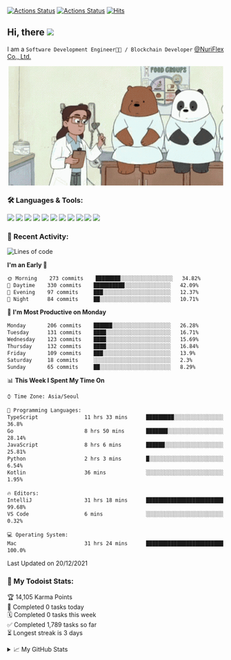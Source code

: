 
[![Actions Status](https://github.com/ddok2/ddok2/workflows/Todoist%20Readme/badge.svg)](https://github.com/ddok2/ddok2/actions)
[![Actions Status](https://github.com/ddok2/ddok2/workflows/wakatime-stats/badge.svg)](https://github.com/ddok2/ddok2/actions)
[![Hits](https://hits.seeyoufarm.com/api/count/incr/badge.svg?url=https%3A%2F%2Fgithub.com%2Fddok2&count_bg=%23FF9595&title_bg=%23555555&icon=github.svg&icon_color=%23FFFFFF&title=hits&edge_flat=false)](https://hits.seeyoufarm.com)

<!-- ![visitors](https://visitor-badge.laobi.icu/badge?page_id=ddok2.ddok2) -->
## Hi, there <img src="https://raw.githubusercontent.com/MartinHeinz/MartinHeinz/master/wave.gif" width="25px">

I am a `Software Development Engineer🧑‍💻 / Blockchain Developer` [@NuriFlex Co., Ltd.](https://nuriflex.com)


<p align="center">
<img align="center" alt="GIF" src="img/debugging.gif" />
</p>


### 🛠 Languages & Tools:
<p>
    <img src="https://img.shields.io/badge/go-%2300ADD8.svg?&style=for-the-badge&logo=go&logoColor=white"/>
    <img src="https://img.shields.io/badge/node.js%20-%2343853D.svg?&style=for-the-badge&logo=node.js&logoColor=white"/>
    <img src="https://img.shields.io/badge/javascript%20-%23323330.svg?&style=for-the-badge&logo=javascript&logoColor=%23F7DF1E"/>
    <img src="https://img.shields.io/badge/typescript%20-%23007ACC.svg?&style=for-the-badge&logo=typescript&logoColor=white"/>
    <img src="https://img.shields.io/badge/python%20-%2314354C.svg?&style=for-the-badge&logo=python&logoColor=white"/>
    <img src="https://img.shields.io/badge/react%20-%2320232a.svg?&style=for-the-badge&logo=react&logoColor=%2361DAFB"/>
    <img src="https://img.shields.io/badge/AWS%20-%23FF9900.svg?&style=for-the-badge&logo=amazon-aws&logoColor=white"/>
    <img src="https://img.shields.io/badge/Google%20Cloud%20-%234285F4.svg?&style=for-the-badge&logo=google-cloud&logoColor=white"/>
    <img src="https://img.shields.io/badge/docker%20-%230db7ed.svg?&style=for-the-badge&logo=docker&logoColor=white"/>
    <img src="https://img.shields.io/badge/kubernetes%20-%23326ce5.svg?&style=for-the-badge&logo=kubernetes&logoColor=white"/>
    <img src="https://img.shields.io/badge/ansible%20-%231A1918.svg?&style=for-the-badge&logo=ansible&logoColor=white"/>
</p>

### 🌈 Recent Activity:
<!--START_SECTION:waka-->
![Lines of code](https://img.shields.io/badge/From%20Hello%20World%20I%27ve%20Written-274%20Thousand%20lines%20of%20code-blue)

**I'm an Early 🐤** 

```text
🌞 Morning    273 commits    ████████░░░░░░░░░░░░░░░░░   34.82% 
🌆 Daytime    330 commits    ██████████░░░░░░░░░░░░░░░   42.09% 
🌃 Evening    97 commits     ███░░░░░░░░░░░░░░░░░░░░░░   12.37% 
🌙 Night      84 commits     ██░░░░░░░░░░░░░░░░░░░░░░░   10.71%

```
📅 **I'm Most Productive on Monday** 

```text
Monday       206 commits    ██████░░░░░░░░░░░░░░░░░░░   26.28% 
Tuesday      131 commits    ████░░░░░░░░░░░░░░░░░░░░░   16.71% 
Wednesday    123 commits    ████░░░░░░░░░░░░░░░░░░░░░   15.69% 
Thursday     132 commits    ████░░░░░░░░░░░░░░░░░░░░░   16.84% 
Friday       109 commits    ███░░░░░░░░░░░░░░░░░░░░░░   13.9% 
Saturday     18 commits     ░░░░░░░░░░░░░░░░░░░░░░░░░   2.3% 
Sunday       65 commits     ██░░░░░░░░░░░░░░░░░░░░░░░   8.29%

```


📊 **This Week I Spent My Time On** 

```text
⌚︎ Time Zone: Asia/Seoul

💬 Programming Languages: 
TypeScript               11 hrs 33 mins      █████████░░░░░░░░░░░░░░░░   36.8% 
Go                       8 hrs 50 mins       ███████░░░░░░░░░░░░░░░░░░   28.14% 
JavaScript               8 hrs 6 mins        ██████░░░░░░░░░░░░░░░░░░░   25.81% 
Python                   2 hrs 3 mins        █░░░░░░░░░░░░░░░░░░░░░░░░   6.54% 
Kotlin                   36 mins             ░░░░░░░░░░░░░░░░░░░░░░░░░   1.95%

🔥 Editors: 
IntelliJ                 31 hrs 18 mins      █████████████████████████   99.68% 
VS Code                  6 mins              ░░░░░░░░░░░░░░░░░░░░░░░░░   0.32%

💻 Operating System: 
Mac                      31 hrs 24 mins      █████████████████████████   100.0%

```


 Last Updated on 20/12/2021
<!--END_SECTION:waka-->

### 🚧 My Todoist Stats:
<!-- TODO-IST:START -->
🏆  14,105 Karma Points           
🌸  Completed 0 tasks today           
🗓  Completed 0 tasks this week           
✅  Completed 1,789 tasks so far           
⏳  Longest streak is 3 days
<!-- TODO-IST:END -->

<details>
<summary>📈 My GitHub Stats</summary>
<p align="center"> <img src="https://github-readme-stats.vercel.app/api?username=ddok2&show_icons=true" alt="ddok2" />
</details>
